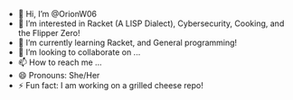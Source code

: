 - 👋 Hi, I’m @OrionW06
- 👀 I’m interested in Racket (A LISP Dialect), Cybersecurity, Cooking, and the Flipper Zero! 
- 🌱 I’m currently learning Racket, and General programming!
- 💞️ I’m looking to collaborate on ...
- 📫 How to reach me ...
- 😄 Pronouns: She/Her
- ⚡ Fun fact: I am working on a grilled cheese repo!

<!---
OrionW06/OrionW06 is a ✨ special ✨ repository because its `README.md` (this file) appears on your GitHub profile.
You can click the Preview link to take a look at your changes.
--->
